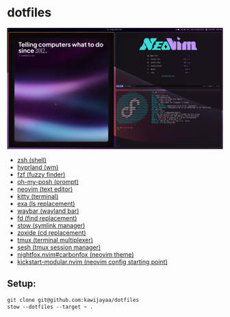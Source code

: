 # dotfiles

![](./.config/assets/screenshot)

- [zsh (shell)](https://zsh.org)
- [hyprland (wm)](https://hypr.land/)
- [fzf (fuzzy finder)](https://github.com/junegunn/fzf)
- [oh-my-posh (prompt)](https://github.com/JanDeDobbeleer/oh-my-posh)
- [neovim (text editor)](https://github.com/neovim/neovim)
- [kitty (terminal)](https://github.com/kovidgoyal/kitty)
- [exa (ls replacement)](https://github.com/ogham/exa)
- [waybar (wayland bar)](https://github.com/Alexays/Waybar)
- [fd (find replacement)](https://github.com/sharkdp/fd)
- [stow (symlink manager)](https://www.gnu.org/software/stow/)
- [zoxide (cd replacement)](https://github.com/ajeetdsouza/zoxide)
- [tmux (terminal multiplexer)](https://github.com/tmux/tmux)
- [sesh (tmux session manager)](https://github.com/joshmedeski/sesh)
- [nightfox.nvim#carbonfox (neovim theme)](https://github.com/EdenEast/nightfox.nvim#carbonfox) 
- [kickstart-modular.nvim (neovim config starting point)](https://github.com/dam9000/kickstart-modular.nvim)

## Setup:

```
git clone git@github.com:kawijayaa/dotfiles
stow --dotfiles --target ~ .
```
